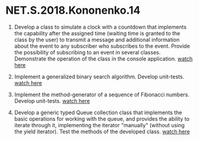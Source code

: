 # NET.S.2018.Kononenko.14

1. Develop a class to simulate a clock with a countdown that implements the capability after the assigned time (waiting time is granted to the class by the user) to transmit a message and additional information about the event to any subscriber who subscribes to the event. Provide the possibility of subscribing to an event in several classes. Demonstrate the operation of the class in the console application. [watch here]()

2. Implement a generalized binary search algorithm. Develop unit-tests. [watch here]()

3. Implement the method-generator of a sequence of Fibonacci numbers. Develop unit-tests. [watch here]()

4. Develop a generic typed Queue collection class that implements the basic operations for working with the queue, and provides the ability to iterate through it, implementing the iterator "manually" (without using the yield iterator). Test the methods of the developed class. [watch here]()
